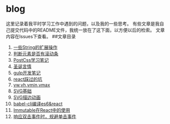 # blog
这里记录着我平时学习工作中遇到的问题，以及我的一些思考。
有些文章是我自己提交代码中的README文件，我统一放在了这下面，以方便以后的检索。
文章内容在Issues下查看。
##文章目录

1. [一些String的扩展操作](https://github.com/willshawzq/blog/issues/1 "一些String的扩展操作")
2. [判断元素是否有滚动条](https://github.com/willshawzq/blog/issues/2 "判断元素是否有滚动条")
3. [PostCss学习笔记](https://github.com/willshawzq/blog/issues/3 "PostCss学习笔记")
4. [圣诞言情](https://github.com/willshawzq/blog/issues/4 "圣诞言情")
5. [gulp开发笔记](https://github.com/willshawzq/blog/issues/5 "gulp开发笔记")
6. [react踩过的坑](https://github.com/willshawzq/blog/issues/6 "react踩过的坑")
7. [vw,vh,vmin,vmax](https://github.com/willshawzq/blog/issues/7 "vw,vh,vmin,vmax")
8. [SVG基础](https://github.com/willshawzq/blog/issues/8 "SVG基础")
9. [SVG描边动画](https://github.com/willshawzq/blog/issues/9 "SVG描边动画")
10. [babel-cli编译es6&react](https://github.com/willshawzq/blog/issues/10 "babel-cli编译es6&react")
11. [Immutable在React中的使用](https://github.com/willshawzq/blog/issues/11 "Immutable在React中的使用")
12. [响应双击事件时，规避单击事件](https://github.com/willshawzq/blog/issues/12 "响应双击事件时，规避单击事件")
